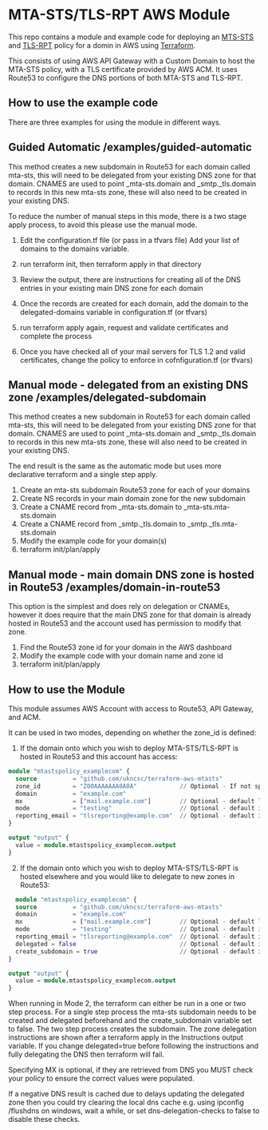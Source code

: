 # MTA-STS/TLS-RPT AWS Module

This repo contains a module and example code for deploying an [MTS-STS](https://tools.ietf.org/html/rfc8461) and [TLS-RPT](https://tools.ietf.org/html/rfc8460) policy for a domin in AWS using [Terraform](https://www.terraform.io/).

This consists of using AWS API Gateway with a Custom Domain to host the MTA-STS policy, with a TLS certificate provided by AWS ACM. It uses Route53 to configure the DNS portions of both MTA-STS and TLS-RPT.

## How to use the example code

There are three examples for using the module in different ways.

## Guided Automatic /examples/guided-automatic

This method creates a new subdomain in Route53 for each domain called mta-sts, this will need to be delegated from your existing DNS zone for that domain.
CNAMES are used to point _mta-sts.domain and _smtp._tls.domain to records in this new mta-sts zone, these will also need to be created in your existing DNS.

To reduce the number of manual steps in this mode, there is a two stage apply process, to avoid this please use the manual mode.

1) Edit the configuration.tf file (or pass in a tfvars file)
   Add your list of domains to the domains variable.

2) run terraform init, then terraform apply in that directory
   
3) Review the output, there are instructions for creating all of the DNS entries in your existing main DNS zone for each domain

4) Once the records are created for each domain, add the domain to the delegated-domains variable in configuration.tf (or tfvars)
   
5) run terraform apply again, request and validate certificates and complete the process
   
6) Once you have checked all of your mail servers for TLS 1.2 and valid certificates, change the policy to enforce in cofnfiguration.tf (or tfvars)
   
## Manual mode - delegated from an existing DNS zone /examples/delegated-subdomain

This method creates a new subdomain in Route53 for each domain called mta-sts, this will need to be delegated from your existing DNS zone for that domain.
CNAMES are used to point _mta-sts.domain and _smtp._tls.domain to records in this new mta-sts zone, these will also need to be created in your existing DNS.

The end result is the same as the automatic mode but uses more declarative terraform and a single step apply.

1) Create an mta-sts subdomain Route53 zone for each of your domains
2) Create NS records in your main domain zone for the new subdomain
3) Create a CNAME record from _mta-sts.domain to _mta-sts.mta-sts.domain
4) Create a CNAME record from _smtp._tls.domain to _smtp._tls.mta-sts.domain
5) Modify the example code for your domain(s)
6) terraform init/plan/apply


## Manual mode - main domain DNS zone is hosted in Route53 /examples/domain-in-route53

This option is the simplest and does rely on delegation or CNAMEs, however it does require that the main DNS zone for that domain is already hosted in Route53 and the account used has permission to modify that zone.

1) Find the Route53 zone id for your domain in the AWS dashboard
2) Modify the example code with your domain name and zone id
3) terraform init/plan/apply


## How to use the Module

This module assumes AWS Account with access to Route53, API Gateway, and ACM.

It can be used in two modes, depending on whether the zone_id is defined:

1) If the domain onto which you wish to deploy MTA-STS/TLS-RPT is hosted in Route53 and this account has access:

```terraform
module "mtastspolicy_examplecom" {
  source          = "github.com/ukncsc/terraform-aws-mtasts"
  zone_id         = "Z00AAAAAAA0A0A"            // Optional - If not specified then it will run in mode 2
  domain          = "example.com"
  mx              = ["mail.example.com"]        // Optional - default looks up MX records for the domain in DNS 
  mode            = "testing"                   // Optional - default is testing
  reporting_email = "tlsreporting@example.com"  // Optional - default is no TLS-RPT record
}

output "output" {
  value = module.mtastspolicy_examplecom.output
}
```

2) If the domain onto which you wish to deploy MTA-STS/TLS-RPT is hosted elsewhere and you would like to delegate to new zones in Route53:
   
```terraform
  module "mtastspolicy_examplecom" {
  source          = "github.com/ukncsc/terraform-aws-mtasts"
  domain          = "example.com"
  mx              = ["mail.example.com"]        // Optional - default looks up MX records for the domain in DNS 
  mode            = "testing"                   // Optional - default is testing
  reporting_email = "tlsreporting@example.com"  // Optional - default is no TLS-RPT record
  delegated = false                             // Optional - default is false. Change this to true once the new zones are delegated from your domain
  create_subdomain = true                       // Optional - default is true. Change to false if creating the mta-sts zone manually, allows single step apply.
}

output "output" {
  value = module.mtastspolicy_examplecom.output
}
```
When running in Mode 2, the terraform can either be run in a one or two step process.
For a single step process the mta-sts subdomain needs to be created and delegated beforehand and the create_subdomain variable set to false.
The two step process creates the subdomain. The zone delegation instructions are shown after a terraform apply in the Instructions output variable.
If you change delegated=true before following the instructions and fully delegating the DNS then terraform will fail.

Specifying MX is optional, if they are retrieved from DNS you MUST check your policy to ensure the correct values were populated.

If a negative DNS result is cached due to delays updating the delegated zone then you could try clearing the local dns cache e.g. using ipconfig /flushdns on windows, wait a while, or set dns-delegation-checks to false to disable these checks.

